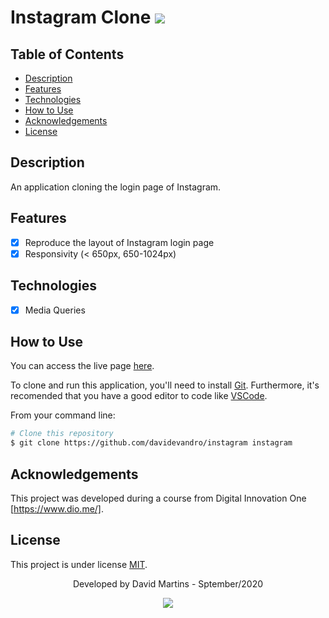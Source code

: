 # Instagram Clone <img src = "https://img.shields.io/badge/license-MIT-blue">

## Table of Contents

* [Description](#description)
* [Features](#features)
* [Technologies](#technologies)
* [How to Use](#how-to-use)
* [Acknowledgements](#acknowledgements)
* [License](#license)

## Description

An application cloning the login page of Instagram.

## Features

- [x] Reproduce the layout of Instagram login page
- [x] Responsivity (< 650px, 650-1024px)

## Technologies

- [x] Media Queries

## How to Use

You can access the live page [here](https://davidevandro.github.io/instagram/).

To clone and run this application, you'll need to install [Git](https://git-scm.com). Furthermore, it's recomended that you have a good editor to code like [VSCode](https://code.visualstudio.com/).

From your command line:

```bash
# Clone this repository
$ git clone https://github.com/davidevandro/instagram instagram
```

## Acknowledgements

This project was developed during a course from Digital Innovation One [https://www.dio.me/].

## License

This project is under license [MIT](https://github.com/davidevandro/instagram/blob/master/LICENSE).

<div align="center">

Developed by David Martins - Sptember/2020

[<img src="https://img.shields.io/static/v1?label= &message=David Evandro Amorim Martins&color=blue&logo=linkedin&link=https://www.linkedin.com/in/david-evandro-martins/"/>](https://www.linkedin.com/in/david-evandro-martins/)

</div>
